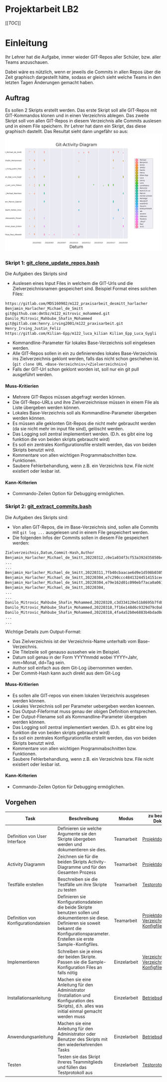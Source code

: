 # Projektarbeit LB2

[[_TOC_]]

# Einleitung

Ihr Lehrer hat die Aufgabe, immer wieder GIT-Repos aller Schüler, bzw. aller Teams anzuschauen. 

Dabei wäre es nützlich, wenn er jeweils die Commits in allen Repos über die Zeit graphisch dargestellt hätte, sodass er gleich sieht welche Teams in den letzten Tagen Änderungen gemacht haben.

## Auftrag

Es sollen 2 Skripts erstellt werden. Das erste Skript soll alle GIT-Repos mit GIT-Kommandos klonen und in einen Verzeichnis ablegen.
Das zweite Skript soll von allen GIT-Repos in diesem Verzeichnis alle Commits auslesen und in einem File speichern.
Ihr Lehrer hat dann ein Skript, das diese graphisch dastellt. Das Resultat sieht dann ungefähr so aus:
    ![Sample Output](images/sample_output.png) 

### Skript 1: [git_clone_update_repos.bash](bin/git_clone_update_repos.py)

Die Aufgaben des Skripts sind

* Auslesen eines Input Files in welchem die GIT-Urls und die Zielverzeichnisnamen gespeichert sind. Beispiel Format eines solchen Files:
```
https://gitlab.com/MDS160902/m122_praxisarbeit_desmitt_harlacher Benjamin_Harlacher_Michael_de_Smitt
git@github.com:dmtbz/m122_mitrovic_mohammed.git Danilo_Mitrovic_Mahbube_Shafin_Mohammed
git@gitlab.com:henry.irving2001/m122_praxisarbeit.git Henry_Irving_Justin_Feliz
https://gitlab.com/Kilian-Epp/m122_luca_kilian Kilian_Epp_Luca_Gygli
```
* Kommandline-Parameter für lokales Base-Verzeichnis soll eingelesen werden.
* Alle GIT-Repos sollen in ein zu definierendes lokales Base-Verzeichnis ins Zielverzeichnis geklont werden, falls das nicht schon geschehen ist. (`git clone URL <Base-Verzeichnis>/<Zielverzeichnis>`)
* Falls der GIT-Url schon geklont worden ist, soll nur ein git pull ausgeführt werden.

#### Muss-Kritierien
* Mehrere GIT-Repos müssen abgefragt werden können.
* Die GIT-Repo-URLs und ihre Zielverzeichnisse müssen in einem File als Liste übergeben werden können.
* Lokales Base-Verzeichnis soll als Kommandline-Parameter übergeben werden können.
* Es müssen alle geklonten Git-Repos die nicht mehr gebraucht werden (da sie nicht mehr im input file sind), gelöscht werden.
* Das Logging soll zentral implementiert werden. (D.h. es gibt eine log funktion die von beiden skripts gebraucht wird)
* Es soll ein zentrales Konfigurationsfile erstellt werden, das von beiden Skripts benutzt wird.
* Kommentare von allen wichtigen Programmabschnitten bzw. Funktionen.
* Saubere Fehlerbehandlung, wenn z.B. ein Verzeichnis bzw. File nicht existiert oder lesbar ist.

#### Kann-Kriterien
* Commando-Zeilen Option für Debugging ermöglichen.

### Skript 2: [git_extract_commits.bash](bin/git_extract_commits.bash)

Die Aufgaben des Skripts sind:

* Von allen GIT-Repos, die im Base-Verzeichnis sind, sollen alle Commits mit `git log ...` ausgelesen und in einem File gespeichert werden. 
* Die folgenden Infos der Commits sollen in diesem File gespeichert werden:
```
Zielverzeichnis,Datum,Commit-Hash,Author
Benjamin_Harlacher_Michael_de_Smitt,20220312,c0e1a034f3cf53a392d35850b42ad4a91e7a920c,Benjamin
...
...
Benjamin_Harlacher_Michael_de_Smitt,20220311,7fb40cbaacae6d9e1d598b030560117ccad28d63,Michael
Benjamin_Harlacher_Michael_de_Smitt,20220304,e7c290ccc48413244514151cee8c5a3ce7cf8b33,Benjamin
Benjamin_Harlacher_Michael_de_Smitt,20220304,e79e162d01c090ebf7aca0a06137890eb5e16187,Benjamin
Benjamin_Harlacher_Michael_de_Smitt,20220304,
...
...
Danilo_Mitrovic_Mahbube_Shafin_Mohammed,20220320,c3d334120e51b8695b7fd0c753aa5e4c6342cf18,Danilo
Danilo_Mitrovic_Mahbube_Shafin_Mohammed,20220318,7f16e148d6c9329d79c0ab15db711a3621671bde,dmtbz
Danilo_Mitrovic_Mahbube_Shafin_Mohammed,20220318,4fa4a52b0e6883b4bdad0ddee33f1fdca0bf78af,Danilo
...
...
```
Wichtige Details zum Output-Format:

* Das Zielverzeichnis ist der Verzeichnis-Name unterhalb vom Base-Verzeichnis.
* Die Titelzeile soll genauso aussehen  wie im Beispiel.
* Datum soll genau in der Form YYYYmmdd wobei YYYY=Jahr, mm=Monat, dd=Tag sein.
* Author soll einfach aus dem Git-Log übernommen werden.
* Der Commit-Hash kann auch direkt aus dem Git-Log

#### Muss-Kritierien
* Es sollen alle GIT-repos von einem lokalen Verzeichnis ausgelesen werden können.
* Lokales Verzeichnis soll per Parameter uebergeben werden koennen.
* Das Output-Fileformat muss genau der obigen Definition entsprechen.
* Der Output-Filename soll als Kommandline-Parameter übergeben werden können.
* Das Logging soll zentral implementiert werden. (D.h. es gibt eine log funktion die von beiden skripts gebraucht wird)
* Es soll ein zentrales Konfigurationsfile erstellt werden, das von beiden Skripts benutzt wird.
* Kommentare von allen wichtigen Programmabschnitten bzw. Funktionen.
* Saubere Fehlerbehandlung, wenn z.B. ein Verzeichnis bzw. File nicht existiert oder lesbar ist.

#### Kann-Kriterien
* Commando-Zeilen Option für Debugging ermöglichen.


## Vorgehen

| Task | Beschreibung | Modus | zu bearbeitende Dokumente |
| - | - | - | - |
| Definition von User Interface | Definieren sie welche Argumente sie den Skripte übergeben werden und dokumentieren sie dies. | Teamarbeit | [Projektdokumenation](docs/Projektdokumentation.md) |
| Activity Diagramm | Zeichnen sie für die beiden Skripts Activity-Diagramme und für den Gesamten Prozess | Teamarbeit |[Projektdokumenation](docs/Projektdokumentation.md) |
| Testfälle erstellen | Beschreiben sie die Testfälle um ihre Skripte zu testen | Teamarbeit |[Testprotokoll](docs/Testprotokoll.md) |
| Definition von Konfigurationdateien | Definieren sie Konfigurationsdateien die beide Skripte benutzen sollen und dokumentieren sie diese. Definieren sie soweit bekannt die Konfigurationsparameter. Erstellen sie erste Sample-Konfigfiles. | Teamarbeit | [Projektdokumenation](docs/Projektdokumentation.md)<br>[Verzeichnes für Konfigfiles](etc) |
| Implementieren | Schreiben sie je eines der beiden Skripte. Passen sie die Sample-Konfiguration Files an falls nötig | Einzelarbeit | [Verzeichnis für Skripts](bin)<br>[Verzeichnes für Konfigfiles](etc)|
| Installationsanleitung | Machen sie eine Anleitung für den Administrator (Installation und Konfiguration des Skripts), d.h. alles was initial einmal gemacht werden muss | Einzelarbeit | [Betriebsdokumenation](docs/Betriebsdokumentation.md) |
| Anwendungsanleitung | Machen sie eine Anleitung für den Administrator oder Benutzer des Skripts mit den wiederkehrenden Tasks | Einzelarbeit | [Betriebsdokumenation](docs/Betriebsdokumentation.md) |
| Testen | Testen sie das Skript ihreres Teammitglieds und füllen das Testprotokoll aus| Einzelarbeit | [Testprotokoll](docs/Testprotokoll.md) |
